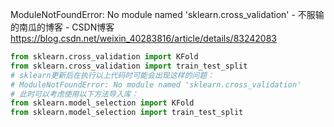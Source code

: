 ModuleNotFoundError: No module named 'sklearn.cross_validation' - 不服输的南瓜的博客 - CSDN博客 https://blog.csdn.net/weixin_40283816/article/details/83242083

```py
from sklearn.cross_validation import KFold
from sklearn.cross_validation import train_test_split
# sklearn更新后在执行以上代码时可能会出现这样的问题：
# ModuleNotFoundError: No module named 'sklearn.cross_validation'
# 此时可以考虑使用以下方法导入库：
from sklearn.model_selection import KFold
from sklearn.model_selection import train_test_split
```